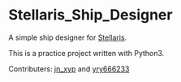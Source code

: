 # Stellaris_Ship_Designer
A simple ship designer for [Stellaris](https://www.paradoxplaza.com/stellaris/STST01G-MASTER.html).

This is a practice project written with Python3.

Contributers: [jn_xyp](https://github.com/jnxyp) and [yry666233](https://github.com/yry666233)
